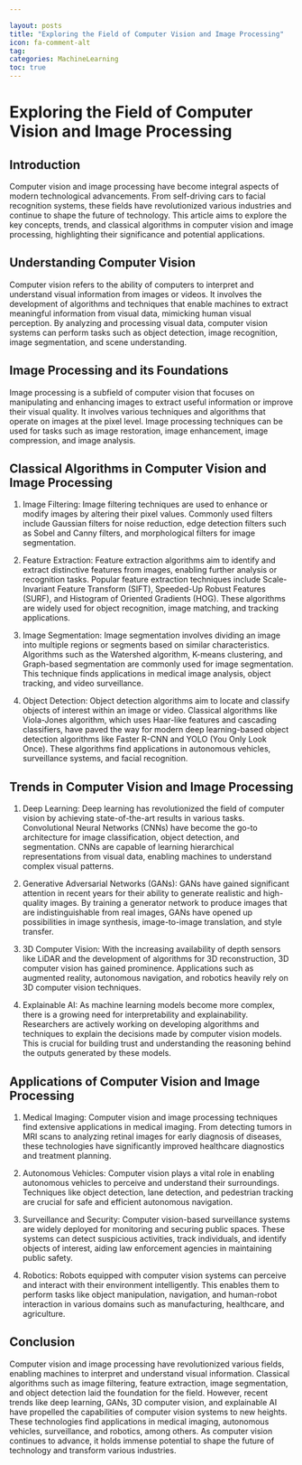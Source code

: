 ```yaml
---

layout: posts
title: "Exploring the Field of Computer Vision and Image Processing"
icon: fa-comment-alt
tag:      
categories: MachineLearning
toc: true
---
```




# Exploring the Field of Computer Vision and Image Processing

## Introduction

Computer vision and image processing have become integral aspects of modern technological advancements. From self-driving cars to facial recognition systems, these fields have revolutionized various industries and continue to shape the future of technology. This article aims to explore the key concepts, trends, and classical algorithms in computer vision and image processing, highlighting their significance and potential applications.

## Understanding Computer Vision

Computer vision refers to the ability of computers to interpret and understand visual information from images or videos. It involves the development of algorithms and techniques that enable machines to extract meaningful information from visual data, mimicking human visual perception. By analyzing and processing visual data, computer vision systems can perform tasks such as object detection, image recognition, image segmentation, and scene understanding.

## Image Processing and its Foundations

Image processing is a subfield of computer vision that focuses on manipulating and enhancing images to extract useful information or improve their visual quality. It involves various techniques and algorithms that operate on images at the pixel level. Image processing techniques can be used for tasks such as image restoration, image enhancement, image compression, and image analysis.

## Classical Algorithms in Computer Vision and Image Processing

1. Image Filtering: Image filtering techniques are used to enhance or modify images by altering their pixel values. Commonly used filters include Gaussian filters for noise reduction, edge detection filters such as Sobel and Canny filters, and morphological filters for image segmentation.

2. Feature Extraction: Feature extraction algorithms aim to identify and extract distinctive features from images, enabling further analysis or recognition tasks. Popular feature extraction techniques include Scale-Invariant Feature Transform (SIFT), Speeded-Up Robust Features (SURF), and Histogram of Oriented Gradients (HOG). These algorithms are widely used for object recognition, image matching, and tracking applications.

3. Image Segmentation: Image segmentation involves dividing an image into multiple regions or segments based on similar characteristics. Algorithms such as the Watershed algorithm, K-means clustering, and Graph-based segmentation are commonly used for image segmentation. This technique finds applications in medical image analysis, object tracking, and video surveillance.

4. Object Detection: Object detection algorithms aim to locate and classify objects of interest within an image or video. Classical algorithms like Viola-Jones algorithm, which uses Haar-like features and cascading classifiers, have paved the way for modern deep learning-based object detection algorithms like Faster R-CNN and YOLO (You Only Look Once). These algorithms find applications in autonomous vehicles, surveillance systems, and facial recognition.

## Trends in Computer Vision and Image Processing

1. Deep Learning: Deep learning has revolutionized the field of computer vision by achieving state-of-the-art results in various tasks. Convolutional Neural Networks (CNNs) have become the go-to architecture for image classification, object detection, and segmentation. CNNs are capable of learning hierarchical representations from visual data, enabling machines to understand complex visual patterns.

2. Generative Adversarial Networks (GANs): GANs have gained significant attention in recent years for their ability to generate realistic and high-quality images. By training a generator network to produce images that are indistinguishable from real images, GANs have opened up possibilities in image synthesis, image-to-image translation, and style transfer.

3. 3D Computer Vision: With the increasing availability of depth sensors like LiDAR and the development of algorithms for 3D reconstruction, 3D computer vision has gained prominence. Applications such as augmented reality, autonomous navigation, and robotics heavily rely on 3D computer vision techniques.

4. Explainable AI: As machine learning models become more complex, there is a growing need for interpretability and explainability. Researchers are actively working on developing algorithms and techniques to explain the decisions made by computer vision models. This is crucial for building trust and understanding the reasoning behind the outputs generated by these models.

## Applications of Computer Vision and Image Processing

1. Medical Imaging: Computer vision and image processing techniques find extensive applications in medical imaging. From detecting tumors in MRI scans to analyzing retinal images for early diagnosis of diseases, these technologies have significantly improved healthcare diagnostics and treatment planning.

2. Autonomous Vehicles: Computer vision plays a vital role in enabling autonomous vehicles to perceive and understand their surroundings. Techniques like object detection, lane detection, and pedestrian tracking are crucial for safe and efficient autonomous navigation.

3. Surveillance and Security: Computer vision-based surveillance systems are widely deployed for monitoring and securing public spaces. These systems can detect suspicious activities, track individuals, and identify objects of interest, aiding law enforcement agencies in maintaining public safety.

4. Robotics: Robots equipped with computer vision systems can perceive and interact with their environment intelligently. This enables them to perform tasks like object manipulation, navigation, and human-robot interaction in various domains such as manufacturing, healthcare, and agriculture.

## Conclusion

Computer vision and image processing have revolutionized various fields, enabling machines to interpret and understand visual information. Classical algorithms such as image filtering, feature extraction, image segmentation, and object detection laid the foundation for the field. However, recent trends like deep learning, GANs, 3D computer vision, and explainable AI have propelled the capabilities of computer vision systems to new heights. These technologies find applications in medical imaging, autonomous vehicles, surveillance, and robotics, among others. As computer vision continues to advance, it holds immense potential to shape the future of technology and transform various industries.